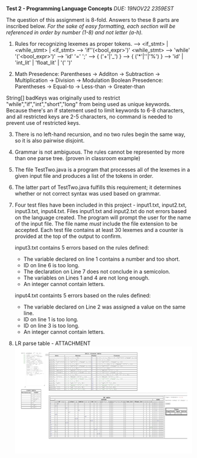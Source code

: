 **Test 2 - Programming Language Concepts**
*DUE: 19NOV22 2359EST*

The question of this assignment is 8-fold.  Answers to these 8 parts are inscribed below.
*For the sake of easy formatting, each section will be referenced in order by number (1-8) and not letter (a-h).*

1. Rules for recognizing lexemes as proper tokens.
<STMT> --> <if_stmt> | <while_stmt> | <assign>
<if_stmt> --> 'if''(<bool_expr>')' <stmt>
<while_stmt> --> 'while' '('<bool_expr>')' <stmt>
<assign> --> 'id' '=' <expr>';'
<expr> --> <term>{ ('+'|'_') <term> }
<term> --> <factor> { ('*'|'\'|'%') <factor>}
<factor> --> 'id' | 'int_lit' | 'float_lit' | '(' <expr> ')'


2. Math Presedence: Parentheses -> Additon -> Subtraction -> Multiplication -> Division -> Modulation
Boolean Presedence: Parentheses -> Equal-to -> Less-than -> Greater-than

String[] badKeys was originally used to restrict "while","if","int","short","long" from being used as unique keywords.  Because there's an if statement used to limit keywords to 6-8 characters, and all restricted keys are 2-5 characters, no command is needed to prevent use of restricted keys.

3. There is no left-hand recursion, and no two rules begin the same way, so it is also pairwise disjoint.

4. Grammar is not ambiguous.  The rules cannot be represented by more than one parse tree.  (proven in classroom example)

5. The file TestTwo.java is a program that processes all of the lexemes in a given input file
    and produces a list of the tokens in order.

6. The latter part of TestTwo.java fulfills this requirement; it determines whether or not correct syntax was used based on grammar.

7. Four test files have been included in this project - input1.txt, input2.txt, input3.txt, input4.txt.
    Files input1.txt and input2.txt do not errors based on the language created.  The program will prompt the user
    for the name of the input file.  The file name *must* include the file extension to be accepted.  Each test file contains at least 30 lexemes and a counter is provided at the top of the output to confirm.
    
    input3.txt contains 5 errors based on the rules defined:
    * The variable declared on line 1 contains a number and too short.
    * ID on line 6 is too long.
    * The declaration on Line 7 does not conclude in a semicolon.
    * The variables on Lines 1 and 4 are not long enough.
    * An integer cannot contain letters.

    input4.txt containts 5 errors based on the rules defined:
    * The variable declared on Line 2 was assigned a value on the same line.
    * ID on line 1 is too long.
    * ID on line 3 is too long.
    * An integer cannot contain letters.

8. LR parse table - ATTACHMENT
![PARSETABLE](parsetable-1.jpg)